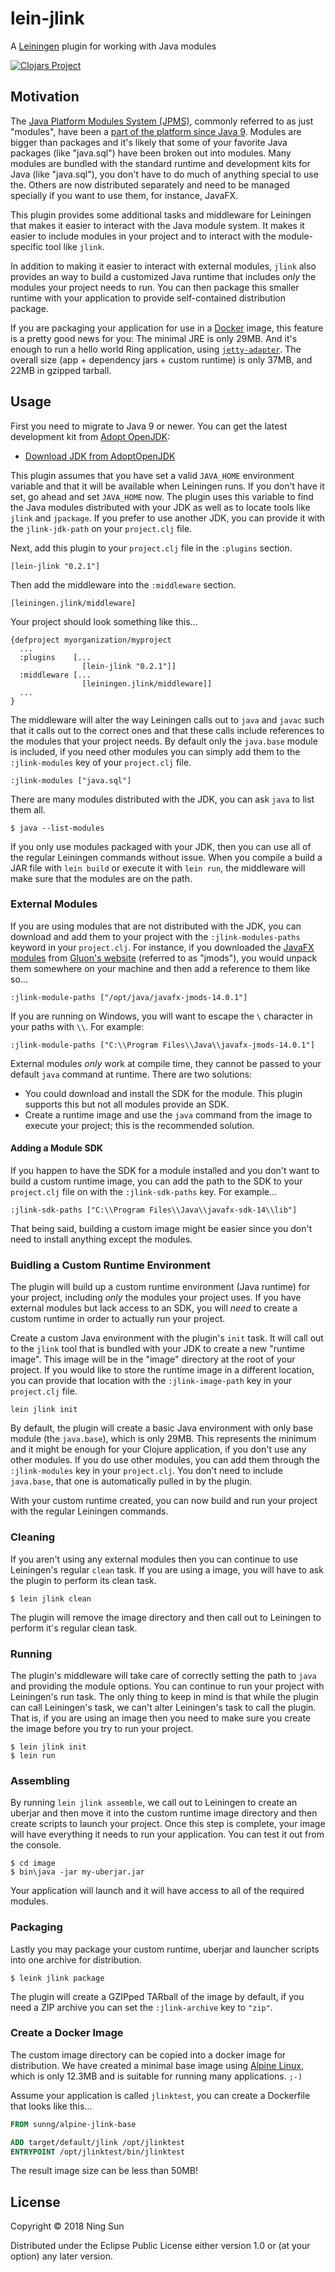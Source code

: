 # lein-jlink

A [Leiningen][0] plugin for working with Java modules

[![Clojars Project](https://img.shields.io/clojars/v/lein-jlink.svg)](https://clojars.org/lein-jlink)

## Motivation

The [Java Platform Modules System (JPMS)][1], commonly referred to as just "modules",  have been a [part of the platform since Java 9][2]. Modules are bigger than packages and it's likely that some of your favorite Java packages (like "java.sql") have been broken out into modules. Many modules are bundled with the standard runtime and development kits for Java (like "java.sql"), you don't have to do much of anything special to use the. Others are now distributed separately and need to be managed specially if you want to use them, for instance, JavaFX.

This plugin provides some additional tasks and middleware for Leiningen that makes it easier to interact with the Java module system. It makes it easier to include modules in your project and to interact with the module-specific tool like `jlink`.

In addition to making it easier to interact with external modules, `jlink` also provides an way to build a customized Java runtime that includes _only_ the modules your project needs to run. You can then package this smaller runtime with your application to provide self-contained distribution package.

If you are packaging your application for use in a [Docker][3] image, this feature is a pretty good news for you: The minimal JRE is only 29MB. And it's enough to run a hello world Ring application, using [`jetty-adapter`][4]. The overall size (app + dependency jars + custom runtime) is only 37MB, and 22MB in gzipped tarball.

## Usage

First you need to migrate to Java 9 or newer. You can get the latest development kit from [Adopt OpenJDK][5]:

+ [Download JDK from AdoptOpenJDK](https://adoptopenjdk.net/)

This plugin assumes that you have set a valid `JAVA_HOME` environment variable and that it will be available when Leiningen runs. If you don't have it set, go ahead and set `JAVA_HOME` now. The plugin uses this variable to find the Java modules distributed with your JDK as well as to locate tools like `jlink` and `jpackage`. If you prefer to use another JDK, you can provide it with the `jlink-jdk-path` on your `project.clj` file.

Next, add this plugin to your `project.clj` file in the `:plugins` section.

    [lein-jlink "0.2.1"]
    
Then add the middleware into the `:middleware` section.

    [leiningen.jlink/middleware]
    
Your project should look something like this...

    {defproject myorganization/myproject
      ...
      :plugins    [...
                    [lein-jlink "0.2.1"]]
      :middleware [...
                    [leiningen.jlink/middleware]]
      ...
    }
    
The middleware will alter the way Leiningen calls out to `java` and `javac` such that it calls out to the correct ones and that these calls include references to the modules that your project needs. By default only the `java.base` module is included, if you need other modules you can simply add them to the `:jlink-modules` key of your `project.clj` file.

    :jlink-modules ["java.sql"]
    
There are many modules distributed with the JDK, you can ask `java` to list them all.

    $ java --list-modules
    
If you only use modules packaged with your JDK, then you can use all of the regular Leiningen commands without issue. When you compile a build a JAR file with `lein build` or execute it with `lein run`, the middleware will make sure that the modules are on the path.
    
### External Modules

If you are using modules that are not distributed with the JDK, you can download and add them to your project with the `:jlink-modules-paths` keyword in your `project.clj`. For instance, if you downloaded the [JavaFX modules][6] from [Gluon's website][7] (referred to as "jmods"), you would unpack them somewhere on your machine and then add a reference to them like so...

    :jlink-module-paths ["/opt/java/javafx-jmods-14.0.1"]
    
If you are running on Windows, you will want to escape the `\` character in your paths with `\\`. For example:

    :jlink-module-paths ["C:\\Program Files\\Java\\javafx-jmods-14.0.1"]
    
External modules _only_ work at compile time, they cannot be passed to your default `java` command at runtime. There are two solutions:

+ You could download and install the SDK for the module. This plugin supports this but not all modules provide an SDK.
+ Create a runtime image and use the `java` command from the image to execute your project; this is the recommended solution.

#### Adding a Module SDK

If you happen to have the SDK for a module installed and you don't want to build a custom runtime image, you can add the path to the SDK to your `project.clj` file on with the `:jlink-sdk-paths` key. For example...

    :jlink-sdk-paths ["C:\\Program Files\\Java\\javafx-sdk-14\\lib"]
    
That being said, building a custom image might be easier since you don't need to install anything except the modules.
    
### Buidling a Custom Runtime Environment

The plugin will build up a custom runtime environment (Java runtime) for your project, including _only_ the modules your project uses. If you have external modules but lack access to an SDK, you will _need_ to create a custom runtime in order to actually run your project.

Create a custom Java environment with the plugin's `init` task. It will call out to the `jlink` tool that is bundled with your JDK to create a new "runtime image". This image will be in the "image" directory at the root of your project. If you would like to store the runtime image in a different location, you can provide that location with the `:jlink-image-path` key in your `project.clj` file.

    lein jlink init

By default, the plugin will create a basic Java environment with only base module (the `java.base`), which is only 29MB. This represents the minimum and it might be enough for your Clojure application, if you don't use any other modules. If you do use other modules, you can add them through the `:jlink-modules` key in your `project.clj`. You don't need to include `java.base`, that one is automatically pulled in by the plugin.

With your custom runtime created, you can now build and run your project with the regular Leiningen commands.

### Cleaning

If you aren't using any external modules then you can continue to use Leiningen's regular `clean` task. If you are using a image, you will have to ask the plugin to perform its clean task.

    $ lein jlink clean
    
The plugin will remove the image directory and then call out to Leiningen to perform it's regular clean task.

### Running

The plugin's middleware will take care of correctly setting the path to `java` and providing the module options. You can continue to run your project with Leiningen's run task. The only thing to keep in mind is that while the plugin can call Leiningen's task, we can't alter Leiningen's task to call the plugin. That is, if you are using an image then you need to make sure you create the image before you try to run your project.

    $ lein jlink init
    $ lein run


### Assembling

By running `lein jlink assemble`, we call out to Leiningen to create an uberjar and then move it into the custom runtime image directory and then create scripts to launch your project. Once this step is complete, your image will have everything it needs to run your application. You can test it out from the console.

    $ cd image
    $ bin\java -jar my-uberjar.jar
    
Your application will launch and it will have access to all of the required modules.

### Packaging

Lastly you may package your custom runtime, uberjar and launcher scripts into one archive for distribution.

    $ leink jlink package

The plugin will create a GZIPped TARball of the image by default, if you need a ZIP archive you can set the `:jlink-archive` key to `"zip"`.

### Create a Docker Image

The custom image directory can be copied into a docker image for distribution. We have created a minimal base image using [Alpine Linux][9], which is only 12.3MB and is suitable for running many applications. `;-)`

Assume your application is called `jlinktest`, you can create a Dockerfile that looks like this...

```Dockerfile
FROM sunng/alpine-jlink-base

ADD target/default/jlink /opt/jlinktest
ENTRYPOINT /opt/jlinktest/bin/jlinktest
```

The result image size can be less than 50MB!

## License

Copyright © 2018 Ning Sun

Distributed under the Eclipse Public License either version 1.0 or (at
your option) any later version.

[0]: https://leiningen.org/
[1]: https://www.oracle.com/corporate/features/understanding-java-9-modules.html
[2]: https://openjdk.java.net/projects/jigsaw/quick-start
[3]: https://www.docker.com/
[4]: https://github.com/sunng87/ring-jetty9-adapter
[5]: https://adoptopenjdk.net/
[6]: https://openjfx.io/
[7]: https://gluonhq.com/products/javafx/
[8]: https://vividcode.io/package-java-applications-using-jpackage-in-jdk-14/
[9]: https://github.com/sunng87/alpine-jlink-base
